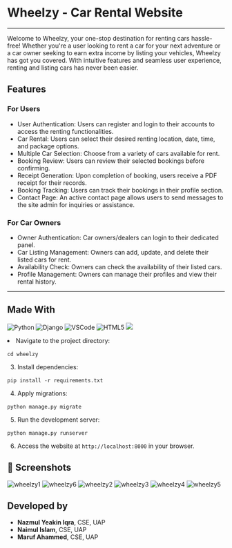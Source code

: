 <h1>Wheelzy - Car Rental Website</h1>
<hr>
<p>Welcome to Wheelzy, your one-stop destination for renting cars hassle-free! Whether you're a user looking to rent a car for your next adventure or a car owner seeking to earn extra income by listing your vehicles, Wheelzy has got you covered. With intuitive features and seamless user experience, renting and listing cars has never been easier.</p>


<h2>Features</h2>

<h3>For Users</h3>
<ul>
    <li>User Authentication: Users can register and login to their accounts to access the renting functionalities.</li>
    <li>Car Rental: Users can select their desired renting location, date, time, and package options.</li>
    <li>Multiple Car Selection: Choose from a variety of cars available for rent.</li>
    <li>Booking Review: Users can review their selected bookings before confirming.</li>
    <li>Receipt Generation: Upon completion of booking, users receive a PDF receipt for their records.</li>
    <li>Booking Tracking: Users can track their bookings in their profile section.</li>
    <li>Contact Page: An active contact page allows users to send messages to the site admin for inquiries or assistance.</li>
</ul>

<h3>For Car Owners</h3>
<ul>
    <li>Owner Authentication: Car owners/dealers can login to their dedicated panel.</li>
    <li>Car Listing Management: Owners can add, update, and delete their listed cars for rent.</li>
    <li>Availability Check: Owners can check the availability of their listed cars.</li>
    <li>Profile Management: Owners can manage their profiles and view their rental history.</li>
</ul>
<hr>
<h2>Made With</h2>
<p>
    <img src="https://img.icons8.com/color/48/000000/python.png" alt="Python"> 
    <img src="https://img.icons8.com/color/48/000000/django.png" alt="Django"> 
    <img src="https://img.icons8.com/color/48/000000/visual-studio-code-2019.png" alt="VSCode">
    <img src="https://img.icons8.com/color/48/000000/html-5.png" alt="HTML5"> 
    <img src="![alt text](image.png)> 
</p>

<h2>⚙️ Installation</h2>
<ol>
    <li>Clone the repository:</li>
</ol>

<pre><code>git clone https://github.com/yeakiniqra/carrental.git</code></pre>

<ol start="2">
    <li>Navigate to the project directory:</li>
</ol>

<pre><code>cd wheelzy</code></pre>

<ol start="3">
    <li>Install dependencies:</li>
</ol>

<pre><code>pip install -r requirements.txt</code></pre>

<ol start="4">
    <li>Apply migrations:</li>
</ol>

<pre><code>python manage.py migrate</code></pre>

<ol start="5">
    <li>Run the development server:</li>
</ol>

<pre><code>python manage.py runserver</code></pre>

<ol start="6">
    <li>Access the website at <code>http://localhost:8000</code> in your browser.</li>
</ol>

<h2>📸 Screenshots</h2>



![wheelzy1](https://github.com/yeakiniqra/carrental/assets/108855634/e710f187-d2ce-44c1-84cd-1a50e2f320dc)
![wheelzy6](https://github.com/yeakiniqra/carrental/assets/108855634/1b3d3612-d0cc-4304-afce-39843ce3817a)
![wheelzy2](https://github.com/yeakiniqra/carrental/assets/108855634/b0ce1218-d547-471f-8fa6-4a6b7991c6e1)
![wheelzy3](https://github.com/yeakiniqra/carrental/assets/108855634/c53c8e8e-3f9c-4f55-96ff-97442a2bb5c1)
![wheelzy4](https://github.com/yeakiniqra/carrental/assets/108855634/39e3a323-b099-4ac8-b0d3-86ea452d475d)
![wheelzy5](https://github.com/yeakiniqra/carrental/assets/108855634/66eb6b9a-f6fa-44f3-bd0c-09114a720bb9)


<h2>Developed by</h2>
<ul>
    <li><strong>Nazmul Yeakin Iqra</strong>, CSE, UAP</li>
    <li><strong>Naimul Islam</strong>, CSE, UAP</li>
    <li><strong>Maruf Ahammed</strong>, CSE, UAP</li>
</ul>





